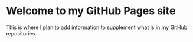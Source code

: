 # Welcome to my GitHub Pages site

This is where I plan to add information to supplement what is in my GitHub repositories.
